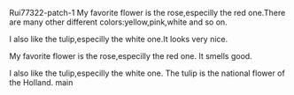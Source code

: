  Rui77322-patch-1
My favorite flower is the rose,especilly the red one.There are many other different colors:yellow,pink,white and so on.


 
I also like the tulip,especilly the white one.It looks very nice.

My favorite flower is the rose,especilly the red one.
It smells good.



I also like the tulip,especilly the white one.
The tulip is the national flower of the Holland.
 main
